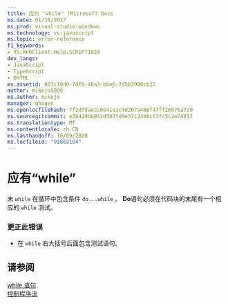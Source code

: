 ```yaml
---
title: 应为 "while" |Microsoft Docs
ms.date: 01/18/2017
ms.prod: visual-studio-windows
ms.technology: vs-javascript
ms.topic: error-reference
f1_keywords:
- VS.WebClient.Help.SCRIPT1024
dev_langs:
- JavaScript
- TypeScript
- DHTML
ms.assetid: 867c10d0-7df6-4ba3-bbe6-7d5b3900cb22
author: mikejo5000
ms.author: mikejo
manager: ghogen
ms.openlocfilehash: 7f2dfdaecc0e41e1c4d267a466f47ff26b76a720
ms.sourcegitcommit: e38419bb842d587fd9e37c24b6cf3fc5c2e74817
ms.translationtype: MT
ms.contentlocale: zh-CN
ms.lasthandoff: 10/09/2020
ms.locfileid: "91862184"
---
```

# <a name="expected-while"></a>应有“while”
未 `while` 在循环中包含条件 `do...while` 。 **Do**语句必须在代码块的末尾有一个相应的 `while` 测试。  
  
### <a name="to-correct-this-error"></a>更正此错误  
  
- 在 `while` 右大括号后面包含测试语句。  
  
## <a name="see-also"></a>请参阅  
 [while 语句](https://developer.mozilla.org/docs/Web/JavaScript/Reference/Statements/while)   
 [控制程序流](https://developer.mozilla.org/docs/Web/JavaScript/Guide/Control_flow_and_error_handling)